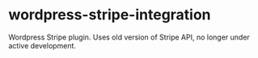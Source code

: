 # wordpress-stripe-integration

Wordpress Stripe plugin. Uses old version of Stripe API, no longer under active development. 
